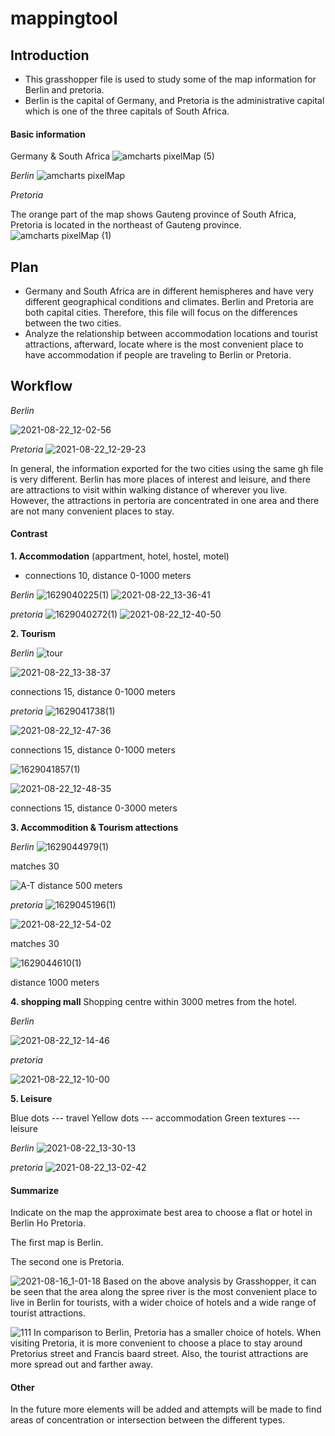 # mappingtool


## Introduction 

- This grasshopper file is used to study some of the map information for Berlin and pretoria. 
- Berlin is the capital of Germany, and Pretoria is the administrative capital which is one of the three capitals of South Africa.


#### Basic information

Germany & South Africa
![amcharts pixelMap (5)](https://user-images.githubusercontent.com/88767205/129480930-621e11d3-d14b-4149-a996-5163c78c96bc.png)




*Berlin*
![amcharts pixelMap](https://user-images.githubusercontent.com/88767205/129479731-02daf052-8445-44a1-930d-ce4909aa5af8.png)

*Pretoria*

The orange part of the map shows Gauteng province of South Africa, Pretoria is located in the northeast of Gauteng province.
![amcharts pixelMap (1)](https://user-images.githubusercontent.com/88767205/129479724-2f14611d-9ecd-412b-be4c-c6898f112a1f.png)

## Plan 
- Germany and South Africa are in different hemispheres and have very different geographical conditions and climates. Berlin and Pretoria are both capital cities. Therefore, this file will focus on the differences between the two cities.
- Analyze the relationship between accommodation locations and tourist attractions, afterward, locate where is the most convenient place to have accommodation if people are traveling to Berlin or Pretoria.



## Workflow



*Berlin*

![2021-08-22_12-02-56](https://user-images.githubusercontent.com/88767205/130341744-7b1f8dee-d35a-492b-92f1-08a4d9a9fce4.jpg)

*Pretoria*
![2021-08-22_12-29-23](https://user-images.githubusercontent.com/88767205/130342360-e7414d1d-63fe-41eb-b57c-f8966985ed37.jpg)


In general, the information exported for the two cities using the same gh file is very different. Berlin has more places of interest and leisure, and there are attractions to visit within walking distance of wherever you live. However, the attractions in pertoria are concentrated in one area and there are not many convenient places to stay.




#### Contrast

**1. Accommodation** (appartment, hotel, hostel, motel)
- connections 10, distance 0-1000 meters

*Berlin*
![1629040225(1)](https://user-images.githubusercontent.com/88767205/129483414-b23e1f3d-fe8c-4124-815e-444a2dacb254.jpg)
![2021-08-22_13-36-41](https://user-images.githubusercontent.com/88767205/130343764-0f0dcbff-a1b6-48e4-a32c-4eff8a946575.jpg)


*pretoria*
![1629040272(1)](https://user-images.githubusercontent.com/88767205/129483434-03af6ab4-60c0-4d71-902e-6833bbf40b27.jpg)
![2021-08-22_12-40-50](https://user-images.githubusercontent.com/88767205/130342558-aeca22b2-34dd-4861-97a8-09565d8ffea3.jpg)






**2. Tourism**

*Berlin*
![tour](https://user-images.githubusercontent.com/88767205/129483747-3dc62114-9025-49b0-ab26-b2be7edae3b0.jpg)

![2021-08-22_13-38-37](https://user-images.githubusercontent.com/88767205/130343810-54fd8277-3d6d-40ba-a523-7e5b8683674e.jpg)

connections 15, distance 0-1000 meters

*pretoria*
![1629041738(1)](https://user-images.githubusercontent.com/88767205/129483967-69f84a73-072a-4b3d-9212-034df1bbbe2c.jpg)



![2021-08-22_12-47-36](https://user-images.githubusercontent.com/88767205/130342693-c84d1a79-b349-4456-81ea-644f488ea11b.jpg)

connections 15, distance 0-1000 meters



![1629041857(1)](https://user-images.githubusercontent.com/88767205/129484034-db9ab443-be25-4ae3-aba0-7066bffcd825.jpg)


![2021-08-22_12-48-35](https://user-images.githubusercontent.com/88767205/130342699-b8c6a441-ee2c-48d0-b3bb-e7250a7f9185.jpg)

connections 15, distance 0-3000 meters



**3. Accommodition & Tourism attections**

*Berlin*
![1629044979(1)](https://user-images.githubusercontent.com/88767205/129485496-ecc8e09b-e9c0-4f93-829b-dade4219659f.jpg)



matches 30

![A-T](https://user-images.githubusercontent.com/88767205/129485111-35071426-b398-438a-a782-2a38be2f078e.jpg)
distance 500 meters

*pretoria*
![1629045196(1)](https://user-images.githubusercontent.com/88767205/129485569-d0ac340c-496d-4da1-a010-627c8f2405df.jpg)

![2021-08-22_12-54-02](https://user-images.githubusercontent.com/88767205/130342783-abf11f49-b47d-4362-8132-685404279a14.jpg)

matches 30

![1629044610(1)](https://user-images.githubusercontent.com/88767205/129485355-32ec24ea-2cb9-4084-8cc1-8d4abe10a2a4.jpg)

distance 1000 meters


**4. shopping mall** 
Shopping centre within 3000 metres from the hotel.


*Berlin*

![2021-08-22_12-14-46](https://user-images.githubusercontent.com/88767205/130341957-e68b8343-d1b3-426e-b59e-c248374fcffc.jpg)



*pretoria*

![2021-08-22_12-10-00](https://user-images.githubusercontent.com/88767205/130341895-6ae5973e-af32-4308-8565-1ca0f26bbe9e.jpg)



**5. Leisure**

Blue dots --- travel
Yellow dots --- accommodation
Green textures --- leisure

*Berlin*
![2021-08-22_13-30-13](https://user-images.githubusercontent.com/88767205/130343608-ea28e2c6-1ec2-463d-920d-5fcc4628e46e.jpg)


*pretoria*
![2021-08-22_13-02-42](https://user-images.githubusercontent.com/88767205/130343027-491c5da9-505f-45db-a824-0be85adabcf4.jpg)





#### Summarize
Indicate on the map the approximate best area to choose a flat or hotel in Berlin Ho Pretoria.

The first map is Berlin.

The second one is Pretoria.

![2021-08-16_1-01-18](https://user-images.githubusercontent.com/88767205/129486635-4e0e79e7-307f-40f8-ac90-5f2cf0e2b859.jpg)
Based on the above analysis by Grasshopper, it can be seen that the area along the spree river is the most convenient place to live in Berlin for tourists, with a wider choice of hotels and a wide range of tourist attractions. 


![111](https://user-images.githubusercontent.com/88767205/129486972-018b4f8c-d7b3-4b25-956a-7cd268e9eb8e.jpg)
In comparison to Berlin, Pretoria has a smaller choice of hotels. When visiting Pretoria, it is more convenient to choose a place to stay around Pretorius street and Francis baard street. Also, the tourist attractions are more spread out and farther away.


#### Other

In the future more elements will be added and attempts will be made to find areas of concentration or intersection between the different types.






























